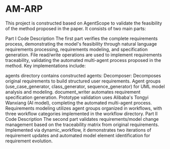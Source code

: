 # AM-ARP
This project is constructed based on AgentScope to validate the feasibility of the method proposed in the paper. It consists of two main parts:

Part I Code Description
The first part verifies the complete requirements process, demonstrating the model's feasibility through natural language requirements processing, requirements modeling, and specification generation. File read/write operations are used to implement requirements traceability, validating the automated multi-agent process proposed in the method. Key implementations include:

agents directory contains constructed agents:
Decomposer: Decomposes original requirements to build structured user requirements.
Agent groups (use_case_generator, class_generator, sequence_generator) for UML model analysis and modeling.
document_writer automates requirement specification generation.
Prototype validation uses Alibaba's Tongyi Wanxiang (AI model), completing the automated multi-agent process.
Requirements modeling utilizes agent groups organized in workflows, with three workflow categories implemented in the workflow directory.
Part II Code Description
The second part validates requirements/model change management based on the traceability matrix from original requirements. Implemented via dynamic_workflow, it demonstrates two iterations of requirement updates and automated model element identification for requirement evolution.
